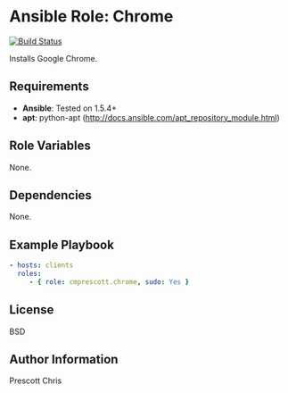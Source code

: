 Ansible Role: Chrome
=========
[![Build Status](https://travis-ci.org/cmprescott/ansible-role-chrome.svg?branch=master)](https://travis-ci.org/cmprescott/ansible-role-chrome)

Installs Google Chrome. 

Requirements
------------

- **Ansible**: Tested on 1.5.4+
- **apt**: python-apt (http://docs.ansible.com/apt_repository_module.html)

Role Variables
--------------

None.

Dependencies
------------

None.

Example Playbook
----------------

```yaml
- hosts: clients
  roles:
     - { role: cmprescott.chrome, sudo: Yes }
```

License
-------

BSD

Author Information
------------------

Prescott Chris
